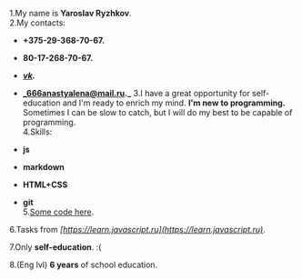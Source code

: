 1.My name is **Yaroslav Ryzhkov**.  
2.My contacts:   
  * **+375-29-368-70-67.**  

  *  **80-17-268-70-67.**  

  *   **_[vk](https://vk.com/neochenkrasivyizaika)._**  

  *   **_666anastyalena@mail.ru._**
3.I have a great opportunity for self-education and I'm ready to enrich my mind. **I'm new to programming.** Sometimes I can be slow to catch, but I will do my best to be capable of programming.   
4.Skills:  
  * **js**  

  * **markdown**  

  * **HTML+CSS**  

  * **git**  
5.[Some code here](https://github.com/Creator674/yarik_tasks).  

6.Tasks from _[https://learn.javascript.ru](https://learn.javascript.ru)_.  

7.Only __self-education__. :(  

8.(Eng lvl) **6 years** of school education.  

